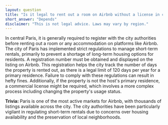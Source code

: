 ```yaml
---
layout: question
title: "Is it legal to rent out a room on Airbnb without a license in central Paris?"
short_answer: "Depends"
disclaimer: "This is not legal advice. Laws may vary by region."
---
```


In central Paris, it is generally required to register with the city authorities before renting out a room or any accommodation on platforms like Airbnb. The city of Paris has implemented strict regulations to manage short-term rentals, primarily to prevent a shortage of long-term housing options for residents. A registration number must be obtained and displayed on the listing on Airbnb. This registration helps the city track the number of days the property is rented out, as there is a legal limit of 120 days per year for a primary residence. Failure to comply with these regulations can result in hefty fines. Additionally, if the property is not the host's primary residence, a commercial license might be required, which involves a more complex process including changing the property's usage status.

**Trivia:** Paris is one of the most active markets for Airbnb, with thousands of listings available across the city. The city authorities have been particularly vigilant in regulating short-term rentals due to concerns over housing availability and the preservation of local neighborhoods.
